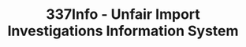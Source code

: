 ---
bigquery: https://console.cloud.google.com/bigquery?p=patents-public-data&d=usitc_investigations&page=dataset&project=sheets-management-319211
citation: US International Trade Commission 337Info Unfair Import Investigations Information
  System
contributors: US International Trade Comission
cost: None
description: US International Trade Commission 337Info Unfair Import Investigations
  Information System contains data on investigations done under Section 337. Section
  337 declares the infringement of certain statutory intellectual property rights
  and other forms of unfair competition in import trade to be unlawful practices.
  Most Section 337 investigations involve allegations of patent or registered trademark
  infringement.
documentation: FAQ and tutorial available on the site
last_edit: 04/07/2022, 15:00:00
location: https://pubapps2.usitc.gov/337external/
maintained_by: US International Trade Comission
schema_fields:
- ouiiAttorney
- dateCreated
- copyrightNumbers
- htsNumbers
- scheduledStartDateEvidHear
- publication_number
- targetDate
- internalRemand
- startDateMarkmanHearing
- markmanHearing
- investigationTermDate
- patentNumbers
- actualEndDateEvidHear
- docketNo
- patentNumber
- investigationType
- finalDetNoViolation
- finalDetViolation
- id
- teoProceedingInvolved
- lastUpdated
- teoReliefGranted
- ouiiParticipation
- dateComplaintFiled
- invUnfairAct
- currentActiveALJ
- finalIdOnViolationDue
- respondent
- endDateMarkmanHearing
- issueDateOtherNonFinal
- teoIdIssueDate
- title
- gcAttorney
- teoIdDueDate
- scheduledEndDateEvidHear
- actualStartDateEvidHear
- dateOfPublicationFrNotice
- trademarkNumbers
- currentStatus
- cafcAppeals
- complainant
- aljAssigned
- finalIdOnViolationIssue
- investigationNo
shortname: unfair_import_investigations
tags:
- import
- legal
- trade
timeframe: 2008-2021 (prior to 2008 downloadable as a JSON file)
title: 337Info - Unfair Import Investigations Information System
uuid: 2721f5ec-e599-4890-9265-9706719fc71e
---